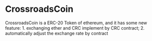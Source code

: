 # CrossroadsCoin
CrossroadsCoin is a ERC-20 Token of ethereum, and it has some new feature: 1. exchanging ether and CRC implement by CRC contract; 2. automatically adjust the exchange rate by contract
